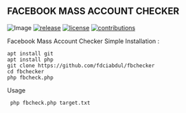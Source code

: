 ## FACEBOOK MASS ACCOUNT CHECKER

![Image](https://raw.githubusercontent.com/fdciabdul/fbchecker/master/ss.png)
[![release](https://img.shields.io/github/release/fdciabdul/WiFiID.svg)](https://github.com/fdcisbdul/fbchecker/releases/)
[![license](https://img.shields.io/github/license/dwisiswant0/WiFiID.svg)](https://github.com/fdciabdul/fbchecker/blob/master/LICENSE)
[![contributions](https://img.shields.io/badge/contributions-welcome-brightgreen.svg?style=flat)](https://github.com/fdciabdul/fbchecker/issues)

Facebook Mass Account Checker Simple
Installation :
```
apt install git
apt install php
git clone https://github.com/fdciabdul/fbchecker
cd fbchecker
php fbcheck.php
```

Usage
```
 php fbcheck.php target.txt
```
